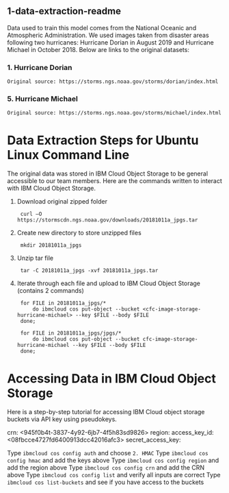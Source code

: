	
## 1-data-extraction-readme

Data used to train this model comes from the National Oceanic and Atmospheric Administration. We used images taken from disaster areas following two hurricanes: Hurricane Dorian in August 2019 and Hurricane Michael in October 2018. Below are links to the original datasets:

### 1. Hurricane Dorian

	Original source: https://storms.ngs.noaa.gov/storms/dorian/index.html

### 5. Hurricane Michael
	
	Original source: https://storms.ngs.noaa.gov/storms/michael/index.html

# Data Extraction Steps for Ubuntu Linux Command Line

The original data was stored in IBM Cloud Object Storage to be general accessible to our team members. Here are the commands written to interact with IBM Cloud Object Storage.



1. Download original zipped folder 

		curl –O https://stormscdn.ngs.noaa.gov/downloads/20181011a_jpgs.tar

2. Create new directory to store unzipped files 

		mkdir 20181011a_jpgs

3. Unzip tar file

		tar -C 20181011a_jpgs -xvf 20181011a_jpgs.tar

4. Iterate through each file and upload to IBM Cloud Object Storage (contains 2 commands)

		for FILE in 20181011a_jpgs/*
		    do ibmcloud cos put-object --bucket <cfc-image-storage-hurricane-michael> --key $FILE --body $FILE
	    done;
	    
    	for FILE in 20181011a_jpgs/jpgs/*
   	    	do ibmcloud cos put-object --bucket cfc-image-storage-hurricane-michael --key $FILE --body $FILE
	    done;

# Accessing Data in IBM Cloud Object Storage

Here is a step-by-step tutorial for accessing IBM Cloud object storage buckets via API key using pseudokeys.

crn: <945f0b4t-3837-4y92-6jb7-4f5h83sd9826>
region: <us-east>
access_key_id: <08fbcce4727fd6400913dcc42016afc3>
secret_access_key: <e82ecd203fcb303653d3af8d073bd4864a385ec4cd786d22>

Type `ibmcloud cos config auth` and choose `2. HMAC`
Type `ibmcloud cos config hmac` and add the keys above
Type `ibmcloud cos config region` and add the region above
Type `ibmcloud cos config crn` and add the CRN above
Type `ibmcloud cos config list` and verify all inputs are correct
Type `ibmcloud cos list-buckets` and see if you have access to the buckets
